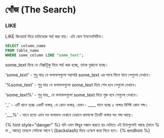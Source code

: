 # খোঁজ \(The Search\)

### LIKE

LIKE কিওয়ার্ড দিয়ে ডাটাবেজে সার্চ করা যায়। এটা কেস ইনসেনসিটিভ।

```sql
SELECT column_name
FROM table_name
WHERE some_column LIKE "some_text";
```

some\_text দিয়ে যে টেক্সটটুকু দিয়ে সার্চ করা হচ্ছে, তাকে বুঝানো হচ্ছে। 

'some\__text' -_ শুধু মাত্র যে ফলাফলগুলো সরাসরি some\_text এর সাথে মিলে যাবে সেগুলো দেখাবে।

'%some\_text' - শুধু মাত্র যে ফলাফলগুলো some\_text দিয়ে শেষ হবে সেগুলো দেখাবে।

'some_text%' - শুধু মাত্র_ যে ফলাফলগুলো some\_text দিয়ে শুরু হবে সেগুলো দেখাবে।

'\_' _- এটি মানে হচ্ছে একটি অক্ষর, যে কোন অক্ষর, যেমন -_ \_\_\_\_ মানে হচ্ছে ৫ অক্ষর বিশিষ্ট কোন শব্দ।

'\_\_\_%' -  মানে হলো এমন সব ফলাফল দেখাবে যেখানে কমপক্ষে তিনটি অক্ষর সহ শব্দ আছে।

{% hint style="danger" %}
যদি এমন কিছুর সন্ধান করতে হয় যেটাতে এই চিহ্নগুলোই আছে \(মানে % বা \_ আছে\) তাহলে সেটাকে আগে \ \(backslash\) দিয়ে এস্কেপ করে নিতে হবে।
{% endhint %}



